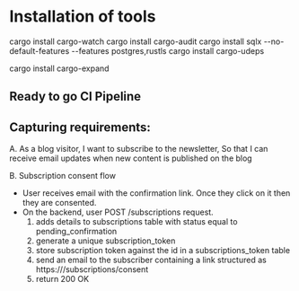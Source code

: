 # Installation of tools

cargo install cargo-watch
cargo install cargo-audit
cargo install sqlx --no-default-features --features postgres,rustls
cargo install cargo-udeps

cargo install cargo-expand

## Ready to go CI Pipeline

## Capturing requirements:

A. As a blog visitor,
I want to subscribe to the newsletter,
So that I can receive email updates when new content is published on the blog

B. Subscription consent flow

- User receives email with the confirmation link. Once they click on it then they are consented.
- On the backend, user POST /subscriptions request.
  1. adds details to subscriptions table with status equal to pending_confirmation
  2. generate a unique subscription_token
  3. store subscription token against the id in a subscriptions_token table
  4. send an email to the subscriber containing a link structured as https://<api-domain>/subscriptions/consent
  5. return 200 OK
